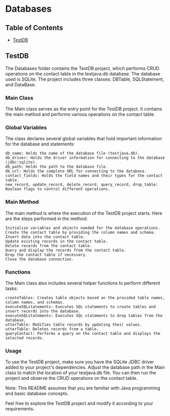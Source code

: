 # Databases

## Table of Contents
- [TestDB](#testdb)

## TestDB

The Databases folder contains the TestDB project, which performs CRUD operations on the contact table in the testjava.db database. The database used is SQLite. The project includes three classes: DBTable, SQLStatement, and DataBase.

### Main Class

The Main class serves as the entry point for the TestDB project. It contains the main method and performs various operations on the contact table.
### Global Variables

The class declares several global variables that hold important information for the database and statements:

    db_name: Holds the name of the database file (testjava.db).
    db_driver: Holds the driver information for connecting to the database (jdbc:sqlite).
    db_path: Holds the path to the database file.
    db_url: Holds the complete URL for connecting to the database.
    contact_fields: Holds the field names and their types for the contact table.
    new_record, update_record, delete_record, query_record, drop_table: Boolean flags to control different operations.

### Main Method

The main method is where the execution of the TestDB project starts. Here are the steps performed in the method:

    Initialize variables and objects needed for the database operations.
    Create the contact table by providing the column names and schema.
    Insert data into the contact table.
    Update existing records in the contact table.
    Delete records from the contact table.
    Query and display the records from the contact table.
    Drop the contact table if necessary.
    Close the database connection.

### Functions

The Main class also includes several helper functions to perform different tasks:

    createTables: Creates table objects based on the provided table names, column names, and schemas.
    executeSQLstatements: Executes SQL statements to create tables and insert records into the database.
    executeSQLstatements: Executes SQL statements to drop tables from the database.
    utterTable: Modifies table records by updating their values.
    utterTable: Deletes records from a table.
    queryContact: Performs a query on the contact table and displays the selected records.

### Usage

To use the TestDB project, make sure you have the SQLite JDBC driver added to your project's dependencies. Adjust the database path in the Main class to match the location of your testjava.db file. You can then run the project and observe the CRUD operations on the contact table.

Note: This README assumes that you are familiar with Java programming and basic database concepts.

Feel free to explore the TestDB project and modify it according to your requirements.
